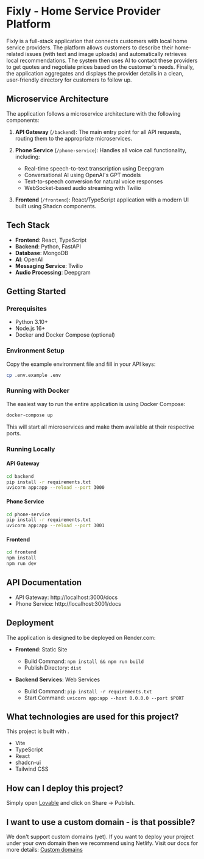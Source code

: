 # Fixly - Home Service Provider Platform

Fixly is a full-stack application that connects customers with local home service providers. The platform allows customers to describe their home-related issues (with text and image uploads) and automatically retrieves local recommendations. The system then uses AI to contact these providers to get quotes and negotiate prices based on the customer's needs. Finally, the application aggregates and displays the provider details in a clean, user-friendly directory for customers to follow up.

## Microservice Architecture

The application follows a microservice architecture with the following components:

1. **API Gateway** (`/backend`): The main entry point for all API requests, routing them to the appropriate microservices.

2. **Phone Service** (`/phone-service`): Handles all voice call functionality, including:
   - Real-time speech-to-text transcription using Deepgram
   - Conversational AI using OpenAI's GPT models
   - Text-to-speech conversion for natural voice responses
   - WebSocket-based audio streaming with Twilio

3. **Frontend** (`/frontend`): React/TypeScript application with a modern UI built using Shadcn components.

## Tech Stack

- **Frontend**: React, TypeScript
- **Backend**: Python, FastAPI
- **Database**: MongoDB
- **AI**: OpenAI
- **Messaging Service**: Twilio
- **Audio Processing**: Deepgram

## Getting Started

### Prerequisites

- Python 3.10+
- Node.js 16+
- Docker and Docker Compose (optional)

### Environment Setup

Copy the example environment file and fill in your API keys:

```bash
cp .env.example .env
```

### Running with Docker

The easiest way to run the entire application is using Docker Compose:

```bash
docker-compose up
```

This will start all microservices and make them available at their respective ports.

### Running Locally

#### API Gateway

```bash
cd backend
pip install -r requirements.txt
uvicorn app:app --reload --port 3000
```

#### Phone Service

```bash
cd phone-service
pip install -r requirements.txt
uvicorn app:app --reload --port 3001
```

#### Frontend

```bash
cd frontend
npm install
npm run dev
```

## API Documentation

- API Gateway: http://localhost:3000/docs
- Phone Service: http://localhost:3001/docs

## Deployment

The application is designed to be deployed on Render.com:

- **Frontend**: Static Site
  - Build Command: `npm install && npm run build`
  - Publish Directory: `dist`

- **Backend Services**: Web Services
  - Build Command: `pip install -r requirements.txt`
  - Start Command: `uvicorn app:app --host 0.0.0.0 --port $PORT`

## What technologies are used for this project?

This project is built with .

- Vite
- TypeScript
- React
- shadcn-ui
- Tailwind CSS

## How can I deploy this project?

Simply open [Lovable](https://lovable.dev/projects/3d969005-f38a-4f0f-96b7-2d1e19e7ec23) and click on Share -> Publish.

## I want to use a custom domain - is that possible?

We don't support custom domains (yet). If you want to deploy your project under your own domain then we recommend using Netlify. Visit our docs for more details: [Custom domains](https://docs.lovable.dev/tips-tricks/custom-domain/)
